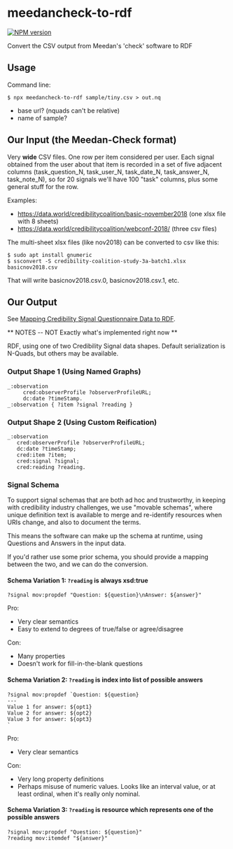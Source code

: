 # meedancheck-to-rdf
[![NPM version][npm-image]][npm-url]

Convert the CSV output from Meedan's 'check' software to RDF

## Usage

Command line:

```terminal
$ npx meedancheck-to-rdf sample/tiny.csv > out.nq
```

* base url?   (nquads can't be relative)
* name of sample?

## Our Input (the Meedan-Check format)

Very **wide** CSV files.  One row per item considered per user.  Each signal obtained from the user about that item is recorded in a set of five adjacent columns (task_question_N, task_user_N, task_date_N, task_answer_N, task_note_N), so for 20 signals we'll have 100 "task" columns, plus some general stuff for the row.

Examples:
* <https://data.world/credibilitycoalition/basic-november2018> (one xlsx file with 8 sheets)
* <https://data.world/credibilitycoalition/webconf-2018/> (three csv files)

The multi-sheet xlsx files (like nov2018) can be converted to csv like this:

```terminal
$ sudo apt install gnumeric
$ ssconvert -S credibility-coalition-study-3a-batch1.xlsx basicnov2018.csv
```

That will write basicnov2018.csv.0, basicnov2018.csv.1, etc.

## Our Output

See [Mapping Credibility Signal Questionnaire Data to RDF](https://sandhawke.github.io/meedancheck-to-rdf/about-the-schema.html).

** NOTES -- NOT Exactly what's implemented right now **

RDF, using one of two Credibility Signal data shapes.  Default
serialization is N-Quads, but others may be available.

### Output Shape 1 (Using Named Graphs)

```trig
_:observation
     cred:observerProfile ?observerProfileURL;
     dc:date ?timeStamp.
_:observation { ?item ?signal ?reading }
```

### Output Shape 2 (Using Custom Reification)

```
_:observation
   cred:observerProfile ?observerProfileURL;
   dc:date ?timeStamp;
   cred:item ?item;
   cred:signal ?signal;
   cred:reading ?reading.
```

### Signal Schema

To support signal schemas that are both ad hoc and trustworthy, in
keeping with credibility industry challenges, we use "movable
schemas", where unique definition text is available to merge and
re-identify resources when URIs change, and also to document the
terms.

This means the software can make up the schema at runtime, using
Questions and Answers in the input data.

If you'd rather use some prior schema, you should provide a mapping
between the two, and we can do the conversion.

#### Schema Variation 1: `?reading` is always xsd:true

```
?signal mov:propdef "Question: ${question}\nAnswer: ${answer}"
```

Pro:
* Very clear semantics
* Easy to extend to degrees of true/false or agree/disagree

Con:
* Many properties
* Doesn't work for fill-in-the-blank questions

#### Schema Variation 2: `?reading` is index into list of possible answers

```
?signal mov:propdef `Question: ${question}
---
Value 1 for answer: ${opt1}
Value 2 for answer: ${opt2}
Value 3 for answer: ${opt3}
`
```

Pro:
* Very clear semantics

Con:
* Very long property definitions
* Perhaps misuse of numeric values.  Looks like an interval value, or at least ordinal, when it's really only nominal. 

#### Schema Variation 3: `?reading` is resource which represents one of the possible answers

```
?signal mov:propdef "Question: ${question}"
?reading mov:itemdef "${answer}"
```




[npm-image]: https://img.shields.io/npm/v/meedancheck-to-rdf.svg?style=flat-square
[npm-url]: https://npmjs.org/package/meedancheck-to-rdf
